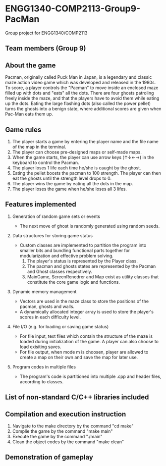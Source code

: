 # ENGG1340-COMP2113-Group9-PacMan
Group project for ENGG1340/COMP2113 

## Team members (Group 9)

## About the game

Pacman, originally called Puck Man in Japan, is a legendary and classic maze action video game which was developed and released in the 1980s. To score, a player controls the "Pacman" to move inside an enclosed maze filled up with dots and "eats" all the dots. There are four ghosts patroling freely inside the maze, and that the players have to avoid them while eating up the dots. Eating the large flashing dots (also called the power pellet) turns the ghosts into a benign state, where additional scores are given when Pac-Man eats them up.

## Game rules

1. The player starts a game by entering the player name and the file name of the map in the terminal.
2. The player can choose pre-designed maps or self-made maps.
3. When the game starts, the player can use arrow keys (↑↓←→) in the keyboard to control the Pacman.
4. The player loses 1 life each time he/she is caught by the ghost.
5. Eating the pellet boosts the pacman to 100 strength. The player can then eat the ghosts until the strength level drops to 0.
6. The player wins the game by eating all the dots in the map.
7. The player loses the game when he/she loses all 3 lifes.


## Features implemented
1.  Generation of random game sets or events
    * The next move of ghost is randomly generated using random seeds.

2.  Data structures for storing game status
    * Custom classes are implemented to partition the program into smaller bits and bundling functional parts together for modularization and effective problem solving.
        1. The player's status is represented by the Player class.
        2. The pacman and ghosts states are represented by the Pacman and Ghost classes respectively.
        3. MainGame, ScreenRenedrer and Map exist as utility classes that constitute the core game logic and functions.

3.  Dynamic memory management
    * Vectors are used in the maze class to store the positions of the pacman, ghosts and walls.
    * A dynamically allocated integer array is used to store the player's scores in each difficulty level.

4.  File I/O (e.g. for loading or saving game status)
    * For file input, text files which contain the structure of the maze is loaded during initialization of the game. A player can also choose to load exisiting saves.
    * For file output, when mode m is choosen, player are allowed to create a map on their own and save the map for later use. 

5.  Program codes in multiple files
    * The program's code is partitioned into multiple .cpp and header files, according to classes.

## List of non-standard C/C++ libraries included

## Compilation and execution instruction
1. Navigate to the make directory by the command "cd make"
2. Complie the game by the command "make main"
3. Execute the game by the command "./main"
4. Clean the object codes by the command "make clean"

## Demonstration of gameplay

